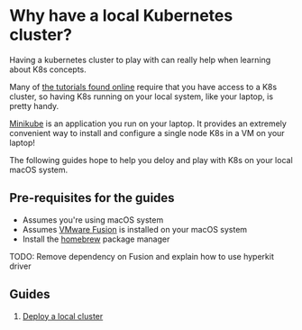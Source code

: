 # Why have a local Kubernetes cluster?
Having a kubernetes cluster to play with can really help when learning about
K8s concepts.

Many of [the tutorials found online](https://kubernetes.io/docs/tutorials/)
require that you have access to a K8s cluster, so having K8s running on your
local system, like your laptop, is pretty handy.

[Minikube](https://github.com/kubernetes/minikube) is an application you run on
your laptop. It provides an extremely convenient way to install and configure a
single node K8s in a VM on your laptop!

The following guides hope to help you deloy and play with K8s on your local
macOS system.

## Pre-requisites for the guides
* Assumes you're using macOS system
* Assumes [VMware Fusion](https://www.vmware.com/products/fusion.html) is
installed on your macOS system
* Install the [homebrew](https://brew.sh/) package manager

TODO: Remove dependency on Fusion and explain how to use hyperkit driver

## Guides
1. [Deploy a local cluster](1-deploy-a-local-cluster.md)